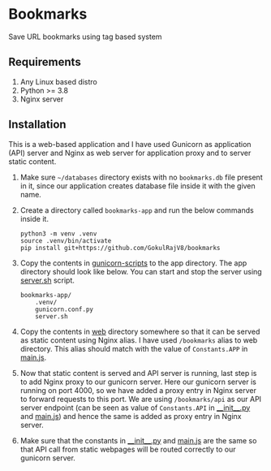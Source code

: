 # Bookmarks

Save URL bookmarks using tag based system

## Requirements

1. Any Linux based distro
2. Python >= 3.8
4. Nginx server

## Installation

This is a web-based application and I have used Gunicorn as application (API) server and Nginx as web server for application proxy and to server static content.

1. Make sure `~/databases` directory exists with no `bookmarks.db` file present in it, since our application creates database file inside it with the given name.

2. Create a directory called `bookmarks-app` and run the below commands inside it.

    ```
    python3 -m venv .venv
    source .venv/bin/activate
    pip install git+https://github.com/GokulRajV8/bookmarks
    ```

3. Copy the contents in [gunicorn-scripts](gunicorn-scripts/) to the app directory. The app directory should look like below. You can start and stop the server using [server.sh](gunicorn-scripts/server.sh) script.

    ```
    bookmarks-app/
        .venv/
        gunicorn.conf.py
        server.sh
    ```

4. Copy the contents in [web](web/) directory somewhere so that it can be served as static content using Nginx alias. I have used `/bookmarks` alias to web directory. This alias should match with the value of `Constants.APP` in [main.js](web/static/js/main.js).

5. Now that static content is served and API server is running, last step is to add Nginx proxy to our gunicorn server. Here our gunicorn server is running on port 4000, so we have added a proxy entry in Nginx server to forward requests to this port. We are using `/bookmarks/api` as our API server endpoint (can be seen as value of `Constants.API` in [\_\_init\_\_.py](server/__init__.py) and [main.js](web/static/js/main.js)) and hence the same is added as proxy entry in Nginx server.

6. Make sure that the constants in [\_\_init\_\_.py](server/__init__.py) and [main.js](web/static/js/main.js) are the same so that API call from static webpages will be routed correctly to our gunicorn server.
